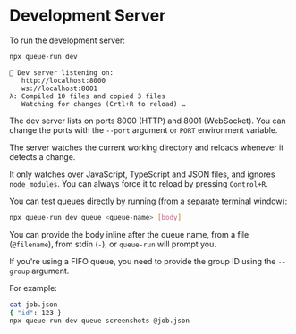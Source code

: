 # Development Server

To run the development server:

```bash
npx queue-run dev
```

```
👋 Dev server listening on:
   http://localhost:8000
   ws://localhost:8001
λ: Compiled 10 files and copied 3 files
   Watching for changes (Crtl+R to reload) …
```

The dev server lists on ports 8000 (HTTP) and 8001 (WebSocket). You can change the ports with the `--port` argument or `PORT` environment variable.

The server watches the current working directory and reloads whenever it detects a change.

It only watches over JavaScript, TypeScript and JSON files, and ignores `node_modules`. You can always force it to reload by pressing `Control+R`.

You can test queues directly by running (from a separate terminal window):

```bash
npx queue-run dev queue <queue-name> [body]
```

You can provide the body inline after the queue name, from a file (`@filename`), from stdin (`-`), or `queue-run` will prompt you.

If you're using a FIFO queue, you need to provide the group ID using the `--group` argument.

For example:

```bash
cat job.json
{ "id": 123 }
npx queue-run dev queue screenshots @job.json
```